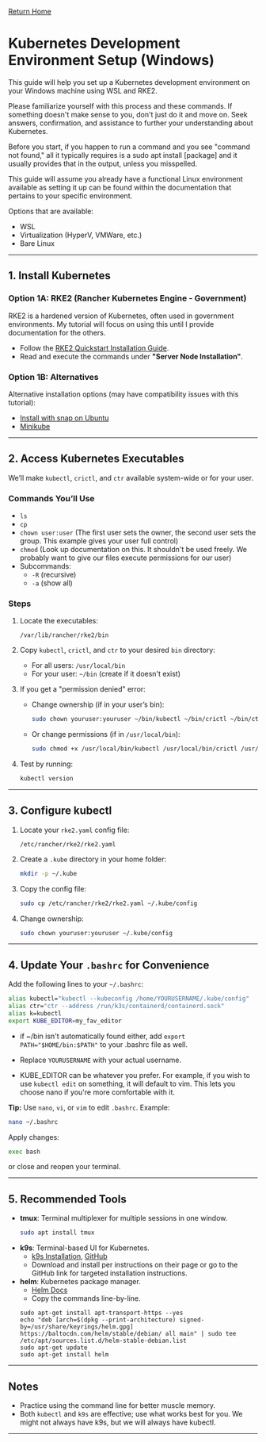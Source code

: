 [Return Home](/README.md)


# Kubernetes Development Environment Setup (Windows)

This guide will help you set up a Kubernetes development environment on your Windows machine using WSL and RKE2.

Please familiarize yourself with this process and these commands. If something doesn't make sense to you, don't just do it and move on. Seek answers, confirmation, and assistance to further your understanding about Kubernetes.

Before you start, if you happen to run a command and you see "command not found," all it typically requires is a sudo apt install [package] and it usually provides that  in the output, unless you misspelled.

This guide will assume you already have a functional Linux environment available as setting it up can be found within the documentation that pertains to your specific environment.

Options that are available: 
- WSL
- Virtualization (HyperV, VMWare, etc.)
- Bare Linux

---

## 1. Install Kubernetes

### Option 1A: RKE2 (Rancher Kubernetes Engine - Government)

RKE2 is a hardened version of Kubernetes, often used in government environments. My tutorial will focus on using this until I provide documentation for the others.

- Follow the [RKE2 Quickstart Installation Guide](https://docs.rke2.io/install/quickstart).
- Read and execute the commands under **"Server Node Installation"**.

### Option 1B: Alternatives 

Alternative installation options (may have compatibility issues with this tutorial):
- [Install with snap on Ubuntu](https://ubuntu.com/kubernetes/install)
- [Minikube](https://minikube.sigs.k8s.io/docs/start/?arch=%2Fwindows%2Fx86-64%2Fstable%2F.exe+download)

---

## 2. Access Kubernetes Executables

We’ll make `kubectl`, `crictl`, and `ctr` available system-wide or for your user.

### Commands You’ll Use

- `ls`
- `cp`
- `chown user:user` (The first user sets the owner, the second user sets the group. This example gives your user full control)
- `chmod` (Look up documentation on this. It shouldn't be used freely. We probably want to give our files execute permissions for our user)
- Subcommands:
    - `-R` (recursive)
    - `-a` (show all)

### Steps

1. Locate the executables:
    ```
    /var/lib/rancher/rke2/bin
    ```
2. Copy `kubectl`, `crictl`, and `ctr` to your desired `bin` directory:
    - For all users: `/usr/local/bin`
    - For your user: `~/bin` (create if it doesn't exist)

3. If you get a "permission denied" error:
    - Change ownership (if in your user’s bin):
      ```sh
      sudo chown youruser:youruser ~/bin/kubectl ~/bin/crictl ~/bin/ctr
      ```
    - Or change permissions (if in `/usr/local/bin`):
      ```sh
      sudo chmod +x /usr/local/bin/kubectl /usr/local/bin/crictl /usr/local/bin/ctr
      ```

4. Test by running:
    ```sh
    kubectl version
    ```

---

## 3. Configure kubectl

1. Locate your `rke2.yaml` config file:
    ```
    /etc/rancher/rke2/rke2.yaml
    ```
2. Create a `.kube` directory in your home folder:
    ```sh
    mkdir -p ~/.kube
    ```
3. Copy the config file:
    ```sh
    sudo cp /etc/rancher/rke2/rke2.yaml ~/.kube/config
    ```
4. Change ownership:
    ```sh
    sudo chown youruser:youruser ~/.kube/config
    ```

---

## 4. Update Your `.bashrc` for Convenience

Add the following lines to your `~/.bashrc`:

```sh
alias kubectl="kubectl --kubeconfig /home/YOURUSERNAME/.kube/config"
alias ctr="ctr --address /run/k3s/containerd/containerd.sock"
alias k=kubectl
export KUBE_EDITOR=my_fav_editor
```
- if ~/bin isn't automatically found either, add `export PATH="$HOME/bin:$PATH"` to your .bashrc file as well.

- Replace `YOURUSERNAME` with your actual username.
- KUBE_EDITOR can be whatever you prefer. For example, if you wish to use `kubectl edit` on something, it will default to vim. This lets you choose nano if you're more comfortable with it.

**Tip:** Use `nano`, `vi`, or `vim` to edit `.bashrc`. Example:
```sh
nano ~/.bashrc
```

Apply changes:
```sh
exec bash
```
or close and reopen your terminal.

---

## 5. Recommended Tools

- **tmux**: Terminal multiplexer for multiple sessions in one window.
    ```sh
    sudo apt install tmux
    ```
- **k9s**: Terminal-based UI for Kubernetes.
    - [k9s Installation](https://k9scli.io/topics/install/), [GitHub](https://github.com/derailed/k9s)
    - Download and install per instructions on their page or go to the GitHub link for targeted installation instructions.
- **helm**: Kubernetes package manager.
    -  [Helm Docs](https://helm.sh/)
    - Copy the commands line-by-line.
    ```curl https://baltocdn.com/helm/signing.asc | gpg --dearmor | sudo tee /usr/share/keyrings/helm.gpg > /dev/null
    sudo apt-get install apt-transport-https --yes
    echo "deb [arch=$(dpkg --print-architecture) signed-by=/usr/share/keyrings/helm.gpg] https://baltocdn.com/helm/stable/debian/ all main" | sudo tee /etc/apt/sources.list.d/helm-stable-debian.list
    sudo apt-get update
    sudo apt-get install helm 
    ```
---

## Notes

- Practice using the command line for better muscle memory.
- Both `kubectl` and `k9s` are effective; use what works best for you. We might not always have k9s, but we will always have kubectl.

---